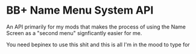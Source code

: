 # BB+ Name Menu System API
An API primarily for my mods that makes the process of using the Name Screen as a "second menu" signficantly easier for me.

You need bepinex to use this shit and this is all I'm in the mood to type for
